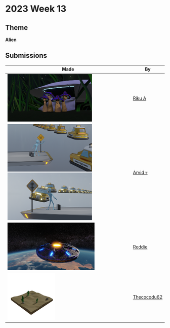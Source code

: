 # 2023 Week 13


## Theme

**Alien**


## Submissions

| Made | By |
|------|----|
| <img src="./RikuA/aliens.png" height="150" /> | [Riku A](./RikuA/) |
| <img src="./Arvid/alien1.png" height="150" /> <img src="./Arvid/alien2.png" height="150" /> | [Arvid 💀](./Arvid/) |
| <img src="./Reddie/WeeklyUFO05LQ.png" height="150" /> | [Reddie](./Reddie/) |
| <img src="./Thecocodu62/ALIEN.gif" height="150" /> | [Thecocodu62](./Thecocodu62/) |

